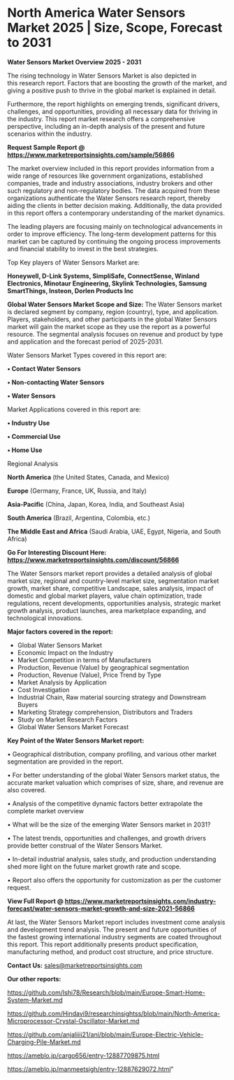 # North America Water Sensors Market 2025 | Size, Scope, Forecast to 2031

<Strong> Water Sensors Market Overview 2025 - 2031</strong>

The rising technology in Water Sensors Market is also depicted in this research report. Factors that are boosting the growth of the market, and giving a positive push to thrive in the global market is explained in detail.

Furthermore, the report highlights on emerging trends, significant drivers, challenges, and opportunities, providing all necessary data for thriving in the industry. This report market research offers a comprehensive perspective, including an in-depth analysis of the present and future scenarios within the industry.

<strong>Request Sample Report @ <a href=https://www.marketreportsinsights.com/sample/56866>https://www.marketreportsinsights.com/sample/56866</a></strong>

The market overview included in this report provides information from a wide range of resources like government organizations, established companies, trade and industry associations, industry brokers and other such regulatory and non-regulatory bodies. The data acquired from these organizations authenticate the Water Sensors research report, thereby aiding the clients in better decision making. Additionally, the data provided in this report offers a contemporary understanding of the market dynamics.

The leading players are focusing mainly on technological advancements in order to improve efficiency. The long-term development patterns for this market can be captured by continuing the ongoing process improvements and financial stability to invest in the best strategies.

Top Key players of Water Sensors Market are:

<strong>Honeywell, D-Link Systems, SimpliSafe, ConnectSense, Winland Electronics, Minotaur Engineering, Skylink Technologies, Samsung SmartThings, Insteon, Dorlen Products Inc</strong>

<strong><b>Global Water Sensors Market Scope and Size:</b></strong>
The Water Sensors market is declared segment by company, region (country), type, and application. Players, stakeholders, and other participants in the global Water Sensors market will gain the market scope as they use the report as a powerful resource. The segmental analysis focuses on revenue and product by type and application and the forecast period of 2025-2031.

Water Sensors Market Types covered in this report are:

<strong>• Contact Water Sensors

• Non-contacting Water Sensors

• Water Sensors</strong>

Market Applications covered in this report are:

<strong>• Industry Use

• Commercial Use

• Home Use</strong> 

Regional Analysis

<strong>North America</strong> (the United States, Canada, and Mexico)

<strong>Europe</strong> (Germany, France, UK, Russia, and Italy)

<strong>Asia-Pacific</strong> (China, Japan, Korea, India, and Southeast Asia)

<strong>South America</strong> (Brazil, Argentina, Colombia, etc.)

<strong>The Middle East and Africa</strong> (Saudi Arabia, UAE, Egypt, Nigeria, and South Africa)

<strong>Go For Interesting Discount Here: <a href=https://www.marketreportsinsights.com/discount/56866>https://www.marketreportsinsights.com/discount/56866</a></strong>

The Water Sensors market report provides a detailed analysis of global market size, regional and country-level market size, segmentation market growth, market share, competitive Landscape, sales analysis, impact of domestic and global market players, value chain optimization, trade regulations, recent developments, opportunities analysis, strategic market growth analysis, product launches, area marketplace expanding, and technological innovations.

<strong><b>Major factors covered in the report:</b></strong>
<ul>
  <li>Global Water Sensors Market </li>
  <li>Economic Impact on the Industry</li>
  <li>Market Competition in terms of Manufacturers</li>
  <li>Production, Revenue (Value) by geographical segmentation</li>
  <li>Production, Revenue (Value), Price Trend by Type</li>
  <li>Market Analysis by Application</li>
  <li>Cost Investigation</li>
  <li>Industrial Chain, Raw material sourcing strategy and Downstream Buyers</li>
  <li>Marketing Strategy comprehension, Distributors and Traders</li>
  <li>Study on Market Research Factors</li>
  <li>Global Water Sensors Market Forecast</li>
</ul>

<strong><b>Key Point of the Water Sensors Market report:</b></strong>

• Geographical distribution, company profiling, and various other market segmentation are provided in the report.

• For better understanding of the global Water Sensors market status, the accurate market valuation which comprises of size, share, and revenue are also covered.

• Analysis of the competitive dynamic factors better extrapolate the complete market overview

• What will be the size of the emerging Water Sensors market in 2031?

• The latest trends, opportunities and challenges, and growth drivers provide better construal of the Water Sensors Market.

• In-detail industrial analysis, sales study, and production understanding shed more light on the future market growth rate and scope.

• Report also offers the opportunity for customization as per the customer request.

<strong><b>View Full Report @ <a href=https://www.marketreportsinsights.com/industry-forecast/water-sensors-market-growth-and-size-2021-56866>https://www.marketreportsinsights.com/industry-forecast/water-sensors-market-growth-and-size-2021-56866</a></b></strong>


At last, the Water Sensors Market report includes investment come analysis and development trend analysis. The present and future opportunities of the fastest growing international industry segments are coated throughout this report. This report additionally presents product specification, manufacturing method, and product cost structure, and price structure.

<strong>Contact Us:</strong>
sales@marketreportsinsights.com

<strong>Our other reports:</strong>

<a href=https://github.com/Ishi78/Research/blob/main/Europe-Smart-Home-System-Market.md>https://github.com/Ishi78/Research/blob/main/Europe-Smart-Home-System-Market.md</a>

<a href=https://github.com/Hindavi9/researchinsightss/blob/main/North-America-Microprocessor-Crystal-Oscillator-Market.md>https://github.com/Hindavi9/researchinsightss/blob/main/North-America-Microprocessor-Crystal-Oscillator-Market.md</a>

<a href=https://github.com/anjaliiii21/ani/blob/main/Europe-Electric-Vehicle-Charging-Pile-Market.md>https://github.com/anjaliiii21/ani/blob/main/Europe-Electric-Vehicle-Charging-Pile-Market.md</a>

<a href=https://ameblo.jp/cargo656/entry-12887709875.html>https://ameblo.jp/cargo656/entry-12887709875.html</a>

<a href=https://ameblo.jp/manmeetsigh/entry-12887629072.html>https://ameblo.jp/manmeetsigh/entry-12887629072.html</a>"
